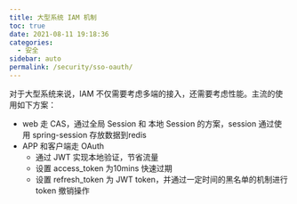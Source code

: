 ```yaml
---
title: 大型系统 IAM 机制
toc: true
date: 2021-08-11 19:18:36
categories: 
  - 安全
sidebar: auto
permalink: /security/sso-oauth/
---
```


对于大型系统来说，IAM 不仅需要考虑多端的接入，还需要考虑性能。主流的使用如下方案：

- web 走 CAS，通过全局 Session 和 本地 Session 的方案，session 通过使用 spring-session 存放数据到redis
- APP 和客户端走 OAuth
  - 通过 JWT 实现本地验证，节省流量
  - 设置 access_token 为10mins 快速过期
  - 设置 refresh_token 为 JWT token，并通过一定时间的黑名单的机制进行 token 撤销操作
